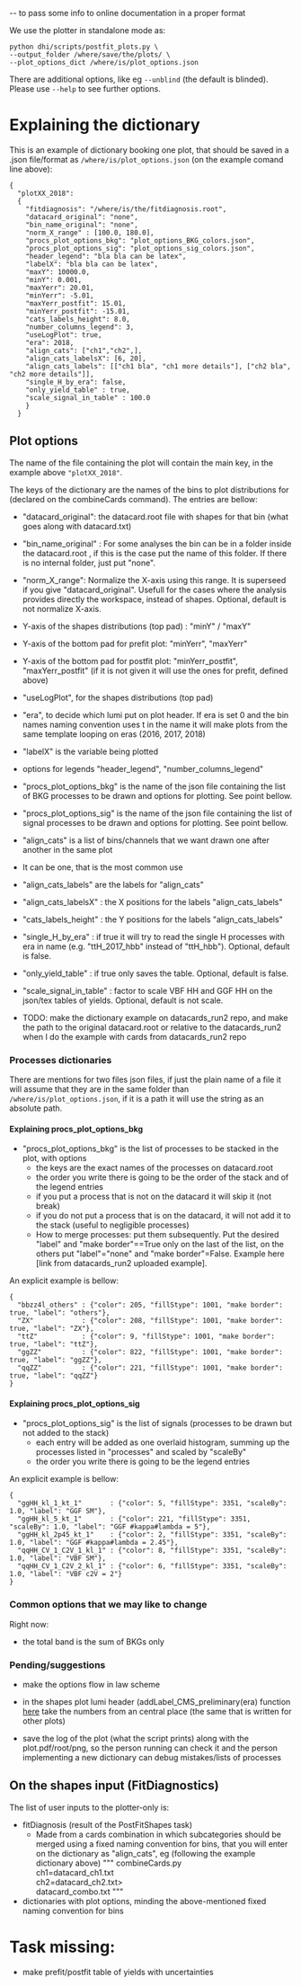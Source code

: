 -- to pass some info to online documentation in a proper format

We use the plotter in standalone mode as:

```
python dhi/scripts/postfit_plots.py \
--output_folder /where/save/the/plots/ \
--plot_options_dict /where/is/plot_options.json
```

There are additional options, like eg  `--unblind` (the default is blinded). Please use `--help` to see further options.

# Explaining the dictionary

This is an example of dictionary booking one plot, that should be saved in a .json file/format as `/where/is/plot_options.json` (on the example comand line above):

```
{
  "plotXX_2018":
  {
    "fitdiagnosis": "/where/is/the/fitdiagnosis.root",
    "datacard_original": "none",
    "bin_name_original": "none",
    "norm_X_range" : [100.0, 180.0],
    "procs_plot_options_bkg": "plot_options_BKG_colors.json",
    "procs_plot_options_sig": "plot_options_sig_colors.json",
    "header_legend": "bla bla can be latex",
    "labelX": "bla bla can be latex",
    "maxY": 10000.0,
    "minY": 0.001,
    "maxYerr": 20.01,
    "minYerr": -5.01,
    "maxYerr_postfit": 15.01,
    "minYerr_postfit": -15.01,
    "cats_labels_height": 8.0,
    "number_columns_legend": 3,
    "useLogPlot": true,
    "era": 2018,
    "align_cats": ["ch1","ch2",],
    "align_cats_labelsX": [6, 20],
    "align_cats_labels": [["ch1 bla", "ch1 more details"], ["ch2 bla", "ch2 more details"]],
    "single_H_by_era": false,
    "only_yield_table" : true,
    "scale_signal_in_table" : 100.0
    }
  }
```

## Plot options

The name of the file containing the plot will contain the main key, in the example above `"plotXX_2018"`.

The keys of the dictionary are the names of the bins to plot distributions for (declared on the combineCards command). The entries are bellow:

- "datacard_original": the datacard.root file with shapes for that bin (what goes along with datacard.txt)
- "bin_name_original" : For some analyses the bin can be in a folder inside the datacard.root , if this is the case put the name of this folder. If there is no internal folder, just put "none".
- "norm_X_range": Normalize the X-axis using this range. It is superseed if you give "datacard_original". Usefull for the cases where the analysis provides directly the workspace, instead of shapes. Optional, default is not normalize X-axis.
- Y-axis of the shapes distributions (top pad) : "minY" / "maxY"
- Y-axis of the bottom pad for prefit plot: "minYerr", "maxYerr"
- Y-axis of the bottom pad for postfit plot: "minYerr_postfit", "maxYerr_postfit" (if it is not given it will use the ones for prefit, defined above)
- "useLogPlot", for the shapes distributions (top pad)
- "era", to decide which lumi put on plot header. If era is set 0 and the bin names naming convention uses t in the name it will make plots from the same template looping on eras (2016, 2017, 2018) 
- "labelX" is the variable being plotted
- options for legends "header_legend", "number_columns_legend"
- "procs_plot_options_bkg" is the name of the json file containing the list of BKG processes to be drawn and options for plotting. See point bellow.
- "procs_plot_options_sig" is the name of the json file containing the list of signal processes to be drawn and options for plotting. See point bellow.
-  "align_cats" is a list of bins/channels that we want drawn one after another in the same plot
  - It can be one, that is the most common use
-   "align_cats_labels" are the labels for "align_cats"
-  "align_cats_labelsX" : the X positions for the labels "align_cats_labels"
-   "cats_labels_height" : the Y positions for the labels "align_cats_labels"
- "single_H_by_era" : if true it will try to read the single H processes with era in name (e.g. "ttH_2017_hbb" instead of "ttH_hbb"). Optional, default is false.
- "only_yield_table" : if true only saves the table. Optional, default is false.
- "scale_signal_in_table" : factor to scale VBF HH and GGF HH on the json/tex tables of yields. Optional, default is not scale.



- TODO: make the dictionary example on datacards_run2 repo, and make the path to the original datacard.root or relative to the datacards_run2 when I do the example with cards from datacards_run2 repo

### Processes dictionaries

There are mentions for two files json files, if just the plain name of a file it will assume that they are in the same folder than `/where/is/plot_options.json`, if it is a path it will use the string as an absolute path.

#### Explaining procs_plot_options_bkg

- "procs_plot_options_bkg" is the list of processes to be stacked in the plot, with options
  - the keys are the exact names of the processes on datacard.root
  - the order you write there is going to be the order of the stack and of the legend entries
  - if you put a process that is not on the datacard it will skip it (not break)
  - if you do not put a process that is on the datacard, it will not add it to the stack (useful to negligible processes)
  - How to merge processes: put them subsequently. Put the desired  "label" and "make border"==True only on the last of the list, on the others put "label"="none" and "make border"=False. Example here [link from datacards_run2 uploaded example].

An explicit example is bellow:

```
{
  "bbzz4l_others" : {"color": 205, "fillStype": 1001, "make border": true, "label": "others"},
  "ZX"            : {"color": 208, "fillStype": 1001, "make border": true, "label": "ZX"},
  "ttZ"           : {"color": 9, "fillStype": 1001, "make border": true, "label": "ttZ"},
  "ggZZ"          : {"color": 822, "fillStype": 1001, "make border": true, "label": "ggZZ"},
  "qqZZ"          : {"color": 221, "fillStype": 1001, "make border": true, "label": "qqZZ"}
}
```

#### Explaining procs_plot_options_sig

- "procs_plot_options_sig" is the list of signals (processes to be drawn but not added to the stack)
  - each entry will be added as one overlaid histogram, summing up the processes listed in "processes" and scaled by "scaleBy"
  - the order you write there is going to be the legend entries

An explicit example is bellow:

```
{
  "ggHH_kl_1_kt_1"       : {"color": 5, "fillStype": 3351, "scaleBy": 1.0, "label": "GGF SM"},
  "ggHH_kl_5_kt_1"       : {"color": 221, "fillStype": 3351, "scaleBy": 1.0, "label": "GGF #kappa#lambda = 5"},
  "ggHH_kl_2p45_kt_1"    : {"color": 2, "fillStype": 3351, "scaleBy": 1.0, "label": "GGF #kappa#lambda = 2.45"},
  "qqHH_CV_1_C2V_1_kl_1" : {"color": 8, "fillStype": 3351, "scaleBy": 1.0, "label": "VBF SM"},
  "qqHH_CV_1_C2V_2_kl_1" : {"color": 6, "fillStype": 3351, "scaleBy": 1.0, "label": "VBF c2V = 2"}
}
```

### Common options that we may like to change

Right now:
- the total band is the sum of BKGs only

### Pending/suggestions

- make the options flow in law scheme

- in the shapes plot lumi header (addLabel_CMS_preliminary(era) function [here](https://gitlab.cern.ch/hh/tools/inference/-/blob/postfit_plots/dhi/util_shapes_plot.py#L109-112) take the numbers from an central place (the same that is written for other plots)

- save the log of the plot (what the script prints) along with the plot.pdf/root/png, so the person running can check it and the person implementing a new dictionary can debug mistakes/lists of processes



## On the shapes input (FitDiagnostics)

The list of user inputs to the plotter-only is:
- fitDiagnosis (result of the PostFitShapes task)
  - Made from a cards combination in which subcategories should be merged using a fixed naming convention for bins, that you will enter on the dictionary as "align_cats", eg (following the example dictionary above)
  """
  combineCards.py \
  ch1=datacard_ch1.txt \
  ch2=datacard_ch2.txt>\
  datacard_combo.txt
  """
- dictionaries with plot options, minding the above-mentioned fixed naming convention for bins


# Task missing:
- make prefit/postfit table of yields with uncertainties
